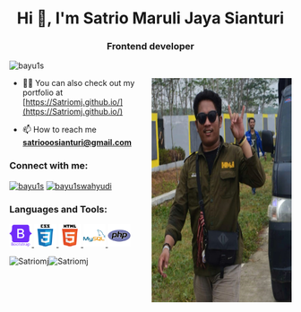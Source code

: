 <h1 align="center">Hi 👋, I'm Satrio Maruli Jaya Sianturi</h1>
<h3 align="center">Frontend developer</h3>

<p align="left"> <img src="https://komarev.com/ghpvc/?username=bayu1s&label=Profile%20views&color=129e00&style=plastic" alt="bayu1s" /> </p>
<img align="right" alt="Coding" width="250" height="400" src="bggit.jpg">

- 👨‍💻 You can also check out my portfolio at [https://Satriomj.github.io/](https://Satriomj.github.io/)

- 📫 How to reach me **satriooosianturi@gmail.com**


<h3 align="left">Connect with me:</h3>
<p align="left">

<a href="www.linkedin.com/in/satrio-maruli-jaya-sianturi-330023222" target="blank"><img align="center" src="https://cdn.jsdelivr.net/npm/simple-icons@3.0.1/icons/linkedin.svg" alt="bayu1s" height="30" width="40" /></a>
<a href="https://www.instagram.com/satrio__sianturi?igsh=OXdsY2ZjZ3pmeW9q" target="blank"><img align="center" src="https://cdn.jsdelivr.net/npm/simple-icons@3.0.1/icons/instagram.svg" alt="bayu1swahyudi" height="30" width="40" /></a>
</p>

<h3 align="left">Languages and Tools:</h3>
<p align="left"> <a href="https://getbootstrap.com" target="_blank" rel="noreferrer"> <img src="https://raw.githubusercontent.com/devicons/devicon/master/icons/bootstrap/bootstrap-plain-wordmark.svg" alt="bootstrap" width="40" height="40"/> </a> <a href="https://www.w3schools.com/css/" target="_blank" rel="noreferrer"> <img src="https://raw.githubusercontent.com/devicons/devicon/master/icons/css3/css3-original-wordmark.svg" alt="css3" width="40" height="40"/> </a> <a href="https://www.w3.org/html/" target="_blank" rel="noreferrer"> <img src="https://raw.githubusercontent.com/devicons/devicon/master/icons/html5/html5-original-wordmark.svg" alt="html5" width="40" height="40"/> </a> <a href="https://www.java.com" target="_blank" rel="noreferrer"> <img src="https://raw.githubusercontent.com/devicons/devicon/master/icons/mysql/mysql-original-wordmark.svg" alt="mysql" width="40" height="40"/> </a> <a href="https://www.php.net" target="_blank" rel="noreferrer"> <img src="https://raw.githubusercontent.com/devicons/devicon/master/icons/php/php-original.svg" alt="php" width="40" height="40"/> </a> </p>


<p><img align="left" src="https://github-readme-stats.vercel.app/api/top-langs?username=Satriomj&show_icons=true&locale=en&layout=compact" alt="Satriomj" /></p>
<p>&nbsp;<img align="left" src="https://github-readme-stats.vercel.app/api?username=Satriomj&show_icons=true&locale=en" alt="Satriomj" /></p>
